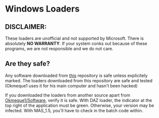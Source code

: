 # Windows Loaders

## DISCLAIMER: 

These loaders are unofficial and not supported by Microsoft. There is absolutely **NO WARRANTY**. If your system conks out because of these programs, we are not responsible and we do not care.

## Are they safe?

Any software downloaded from [this](https://github.com/GamerSoft24/Software) repository is safe unless explicitely marked. The loaders downloaded from this repository are safe and tested (Okmeque1 uses it for his main computer and hasn't been hacked)

If you downloaded the loaders from another source apart from [Okmeque1/Software](https://github.com/Okmeque1/Software), verify it is safe. With DAZ loader, the indicator at the top right of the application must be green. Otherwise, your version may be infected. With MAS_1.5, you'll have to check in the batch code within.
                                                                                                                                                                                           
                                                                                                                                                                                           
